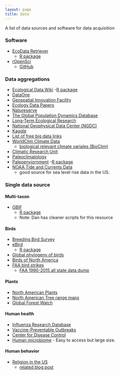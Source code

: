 ```yaml
---
layout: page
title: Data
---
```


A list of data sources and software for data acquisition

### Software
* [EcoData Retriever](http://www.ecodataretriever.org/)
    - [R package](https://github.com/ropensci/ecoretriever)
* [rOpenSci](https://ropensci.org/)
    - [GitHub](https://github.com/ropensci/)

### Data aggregations
* [Ecological Data Wiki](http://ecologicaldata.org/)
    -[R package](https://github.com/ropensci/ecoretriever)
* [DataOne](https://www.dataone.org/data)
* [Geospatial Innovation Facility](http://gif.berkeley.edu/resources/data_subject.html)
* [Ecology Data Papers](http://esapubs.org/archive/search.php)
* [Natureserve](http://www.natureserve.org/conservation-tools/data-maps-tools)
* [The Global Population Dynamics Database](http://www3.imperial.ac.uk/cpb/databases/gpdd)
* [Long-Term Ecological Research](http://www.lternet.edu/)
* [National Geophysical Data Center (NGDC)](http://www.ngdc.noaa.gov/)
* [Kaggle](https://www.kaggle.com/datasets)
* [List of free big data links](http://www.datasciencecentral.com/profiles/blogs/great-github-list-of-public-data-sets)
* [WorldClim Climate Data](http://www.worldclim.org/)
    - [biological relevant climate variales (BioClim)](http://www.worldclim.org/bioclim)
* [Climatic Research Unit](http://www.cru.uea.ac.uk/data)
* [Paleoclimatology](https://www.ncdc.noaa.gov/data-access/paleoclimatology-data/datasets)
* [Paleoenviornment](http://www.neotomadb.org/)
    -[R package](https://github.com/ropensci/neotoma)
* [NOAA Tide and Currents Data](https://tidesandcurrents.noaa.gov/)
    - good source for sea level rise data in the US. 

### Single data source

#### Multi-taxon
* [GBIF](http://www.gbif.org/)
    - [R package](https://github.com/ropensci/rgbif)
    - Note: Dan has cleaner scripts for this resource

#### Birds
* [Breeding Bird Survey](http://www.mbr-pwrc.usgs.gov/bbs/)
* [eBird](http://ebird.org/)
    - [R package](https://github.com/ropensci/rebird/)
* [Global phylogeny of birds](http://birdtree.org/)
* [Birds of North America](http://bna.birds.cornell.edu/bna)
* [FAA bird strikes](https://wildlife.faa.gov/database.aspx)
    - [FAA 1990-2015 all state data dump](https://gist.github.com/dannguyen/4caf05f4a27775e0a550cd0a4f3fa21f) 

#### Plants
* [North American Plants](http://plants.usda.gov/)
* [North American Tree range maps](http://esp.cr.usgs.gov/data/little/)
* [Global Forest Watch](http://www.globalforestwatch.org/map/)

#### Human health
* [Influenza Research Database](http://www.fludb.org/)
* [Vaccine-Preventable Outbreaks](http://www.cfr.org/interactives/GH_Vaccine_Map/#map)
* [Center for Disease Control](http://www.cdc.gov/DataStatistics/)
* [Human microbiome](https://github.com/biocore/American-Gut) - Easy to access but large size.

#### Human behavior
* [Religion in the US](http://www.thearda.com/Archive/Files/Descriptions/RCMSCY10.asp)
    - [related blog post](http://www.arilamstein.com/blog/2016/01/25/mapping-us-religion-adherence-county-r/)
    
